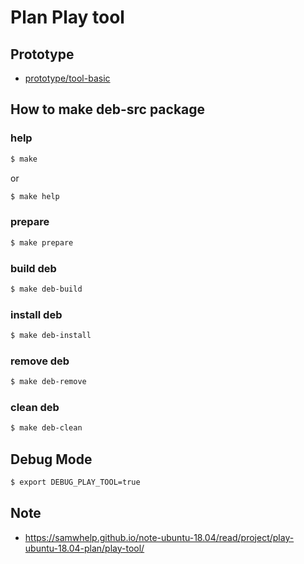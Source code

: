 
# Plan Play tool


## Prototype

* [prototype/tool-basic](../../../prototype/tool-basic)


## How to make deb-src package


### help

``` sh
$ make
```

or

``` sh
$ make help
```


### prepare

``` sh
$ make prepare
```


### build deb

``` sh
$ make deb-build
```


### install deb

``` sh
$ make deb-install
```


### remove deb

``` sh
$ make deb-remove
```


### clean deb

``` sh
$ make deb-clean
```


## Debug Mode

``` sh
$ export DEBUG_PLAY_TOOL=true
```


## Note

* https://samwhelp.github.io/note-ubuntu-18.04/read/project/play-ubuntu-18.04-plan/play-tool/
